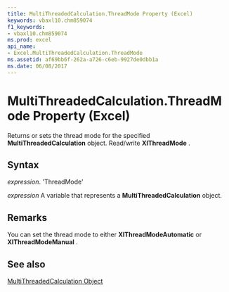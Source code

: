 ```yaml
---
title: MultiThreadedCalculation.ThreadMode Property (Excel)
keywords: vbaxl10.chm859074
f1_keywords:
- vbaxl10.chm859074
ms.prod: excel
api_name:
- Excel.MultiThreadedCalculation.ThreadMode
ms.assetid: af69bb6f-262a-a726-c6eb-9927de0dbb1a
ms.date: 06/08/2017
---
```



# MultiThreadedCalculation.ThreadMode Property (Excel)

Returns or sets the thread mode for the specified  **MultiThreadedCalculation** object. Read/write **XlThreadMode** .


## Syntax

 _expression_. 'ThreadMode'

 _expression_ A variable that represents a **MultiThreadedCalculation** object.


## Remarks

You can set the thread mode to either  **XlThreadModeAutomatic** or **XlThreadModeManual** .


## See also


[MultiThreadedCalculation Object](Excel.MultiThreadedCalculation.md)

